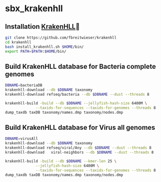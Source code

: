 # sbx_krakenhll

## Installation [KrakenHLL](https://github.com/fbreitwieser/krakenhll)🐙

  ```bash
  git clone https://github.com/fbreitwieser/krakenhll
  cd krakenhll
  bash install_krakenhll.sh $HOME/bin/
  export PATH=$PATH:$HOME/bin/
  ```
  
## Build KrakenHLL database for Bacteria complete genomes

  ```bash
  DBNAME=bacteriaDB
  krakenhll-download --db $DBNAME taxonomy
  krakenhll-download refseq/bacteria --db $DBNAME --dust --threads 8
  
  krakenhll-build -build --db $DBNAME --jellyfish-hash-size 6400M \
                --taxids-for-sequences --taxids-for-genomes --threads 8
  dump_taxdb taxDB taxonomy/names.dmp taxonomy/nodes.dmp
  ```

## Build KrakenHLL database for Virus all genomes

  ```bash
  DBNAME=virusAll
  krakenhll-download --db $DBNAME taxonomy
  krakenhll-download refseq/viral/Any --db $DBNAME --dust --threads 8
  krakenhll-download   viral-neighbors --db $DBNAME --dust --threads 8
  
  krakenhll-build -build --db $DBNAME --kmer-len 25 \
                --jellyfish-hash-size 6400M \
                --taxids-for-sequences --taxids-for-genomes --threads 8
  dump_taxdb taxDB taxonomy/names.dmp taxonomy/nodes.dmp
  ```

